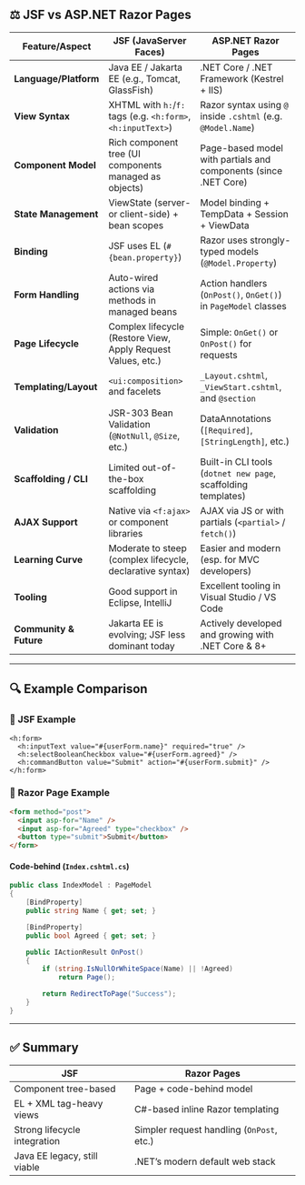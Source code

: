 ## ⚖️ JSF vs ASP.NET Razor Pages

| Feature/Aspect         | **JSF (JavaServer Faces)**                                   | **ASP.NET Razor Pages**                                         |
| ---------------------- | ------------------------------------------------------------ | --------------------------------------------------------------- |
| **Language/Platform**  | Java EE / Jakarta EE (e.g., Tomcat, GlassFish)               | .NET Core / .NET Framework (Kestrel + IIS)                      |
| **View Syntax**        | XHTML with `h:`/`f:` tags (e.g. `<h:form>`, `<h:inputText>`) | Razor syntax using `@` inside `.cshtml` (e.g. `@Model.Name`)    |
| **Component Model**    | Rich component tree (UI components managed as objects)       | Page-based model with partials and components (since .NET Core) |
| **State Management**   | ViewState (server- or client-side) + bean scopes             | Model binding + TempData + Session + ViewData                   |
| **Binding**            | JSF uses EL (`#{bean.property}`)                             | Razor uses strongly-typed models (`@Model.Property`)            |
| **Form Handling**      | Auto-wired actions via methods in managed beans              | Action handlers (`OnPost()`, `OnGet()`) in `PageModel` classes  |
| **Page Lifecycle**     | Complex lifecycle (Restore View, Apply Request Values, etc.) | Simple: `OnGet()` or `OnPost()` for requests                    |
| **Templating/Layout**  | `<ui:composition>` and facelets                              | `_Layout.cshtml`, `_ViewStart.cshtml`, and `@section`           |
| **Validation**         | JSR-303 Bean Validation (`@NotNull`, `@Size`, etc.)          | DataAnnotations (`[Required]`, `[StringLength]`, etc.)          |
| **Scaffolding / CLI**  | Limited out-of-the-box scaffolding                           | Built-in CLI tools (`dotnet new page`, scaffolding templates)   |
| **AJAX Support**       | Native via `<f:ajax>` or component libraries                 | AJAX via JS or with partials (`<partial>` / `fetch()`)          |
| **Learning Curve**     | Moderate to steep (complex lifecycle, declarative syntax)    | Easier and modern (esp. for MVC developers)                     |
| **Tooling**            | Good support in Eclipse, IntelliJ                            | Excellent tooling in Visual Studio / VS Code                    |
| **Community & Future** | Jakarta EE is evolving; JSF less dominant today              | Actively developed and growing with .NET Core & 8+              |

---

## 🔍 Example Comparison

### 🔸 JSF Example

```xhtml
<h:form>
  <h:inputText value="#{userForm.name}" required="true" />
  <h:selectBooleanCheckbox value="#{userForm.agreed}" />
  <h:commandButton value="Submit" action="#{userForm.submit}" />
</h:form>
```

### 🔹 Razor Page Example

```html
<form method="post">
  <input asp-for="Name" />
  <input asp-for="Agreed" type="checkbox" />
  <button type="submit">Submit</button>
</form>
```

#### Code-behind (`Index.cshtml.cs`)

```csharp
public class IndexModel : PageModel
{
    [BindProperty]
    public string Name { get; set; }

    [BindProperty]
    public bool Agreed { get; set; }

    public IActionResult OnPost()
    {
        if (string.IsNullOrWhiteSpace(Name) || !Agreed)
            return Page();

        return RedirectToPage("Success");
    }
}
```

---

## ✅ Summary

| JSF                          | Razor Pages                               |
| ---------------------------- | ----------------------------------------- |
| Component tree-based         | Page + code-behind model                  |
| EL + XML tag-heavy views     | C#-based inline Razor templating          |
| Strong lifecycle integration | Simpler request handling (`OnPost`, etc.) |
| Java EE legacy, still viable | .NET’s modern default web stack           |

